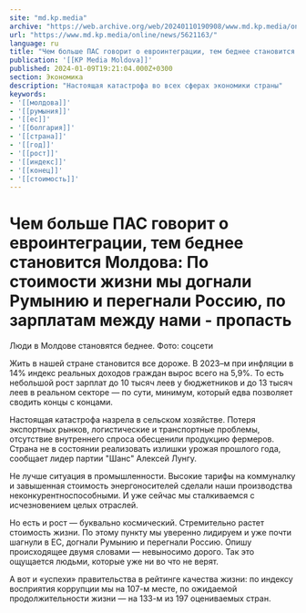 ```yaml
---
site: "md.kp.media"
archive: "https://web.archive.org/web/20240110190908/www.md.kp.media/online/news/5621163/"
url: "https://www.md.kp.media/online/news/5621163/"
language: ru
title: "Чем больше ПАС говорит о евроинтеграции, тем беднее становится Молдова: По стоимости жизни мы догнали Румынию и перегнали Россию, по зарплатам между нами - пропасть"
publication: '[[KP Media Moldova]]'
published: 2024-01-09T19:21:04.000Z+0300
section: Экономика
description: "Настоящая катастрофа во всех сферах экономики страны"
keywords:
- '[[молдова]]'
- '[[румыния]]'
- '[[ес]]'
- '[[болгария]]'
- '[[страна]]'
- '[[год]]'
- '[[рост]]'
- '[[индекс]]'
- '[[конец]]'
- '[[стоимость]]'
---
```


# Чем больше ПАС говорит о евроинтеграции, тем беднее становится Молдова: По стоимости жизни мы догнали Румынию и перегнали Россию, по зарплатам между нами - пропасть

Люди в Молдове становятся беднее. Фото: соцсети

Жить в нашей стране становится все дороже. В 2023–м при инфляции в 14% индекс реальных доходов граждан вырос всего на 5,9%. То есть небольшой рост зарплат до 10 тысяч леев у бюджетников и до 13 тысяч леев в реальном секторе — по сути, минимум, который едва позволяет сводить концы с концами.

Настоящая катастрофа назрела в сельском хозяйстве. Потеря экспортных рынков, логистические и транспортные проблемы, отсутствие внутреннего спроса обесценили продукцию фермеров. Страна не в состоянии реализовать излишки урожая прошлого года, сообщает лидер партии "Шанс" Алексей Лунгу.

Не лучше ситуация в промышленности. Высокие тарифы на коммуналку и завышенная стоимость энергоносителей сделали наши производства неконкурентноспособными. И уже сейчас мы сталкиваемся с исчезновением целых отраслей.

Но есть и рост — буквально космический. Стремительно растет стоимость жизни. По этому пункту мы уверенно лидируем и уже почти шагнули в ЕС, догнали Румынию и перегнали Россию. Опишу происходящее двумя словами — невыносимо дорого. Так это ощущается людьми, которые уже ни во что не верят.

А вот и «успехи» правительства в рейтинге качества жизни: по индексу восприятия коррупции мы на 107-м месте, по ожидаемой продолжительности жизни — на 133-м из 197 оцениваемых стран.